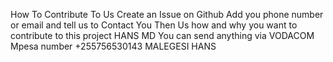 How To Contribute To Us Create an Issue on Github Add you phone number or email and tell us to Contact You Then Us how and why you want to contribute to this project HANS MD You can send anything via VODACOM Mpesa number +255756530143 MALEGESI HANS

